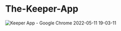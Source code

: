 # The-Keeper-App
![Keeper App - Google Chrome 2022-05-11 19-03-11](https://user-images.githubusercontent.com/78552411/168113321-6ba85f32-3801-4b17-946c-e033361516ac.gif)

